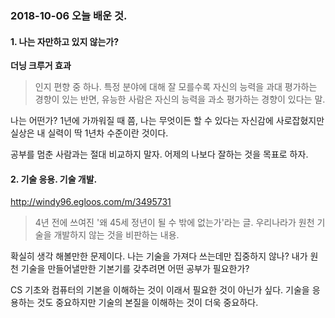 ### 2018-10-06 오늘 배운 것.

#### 1. 나는 자만하고 있지 않는가?  
**더닝 크루거 효과**
> 인지 편향 중 하나. 특정 분야에 대해 잘 모를수록 자신의 능력을 과대 평가하는
경향이 있는 반면, 유능한 사람은 자신의 능력을 과소 평가하는 경향이 있다는 말.

나는 어떤가? 1년에 가까워질 때 쯤, 나는 무엇이든 할 수 있다는 자신감에 사로잡혔지만
실상은 내 실력이 딱 1년차 수준이란 것이다.

공부를 멈춘 사람과는 절대 비교하지 말자. 어제의 나보다 잘하는 것을 목표로 하자.

#### 2. 기술 응용. 기술 개발.
http://windy96.egloos.com/m/3495731
> 4년 전에 쓰여진 '왜 45세 정년이 될 수 밖에 없는가'라는 글.
  우리나라가 원천 기술을 개발하지 않는 것을 비판하는 내용.

확실히 생각 해볼만한 문제이다. 나는 기술을 가져다 쓰는데만 집중하지 않나?
내가 원천 기술을 만들어낼만한 기본기를 갖추려면 어떤 공부가 필요한가?

CS 기초와 컴퓨터의 기본을 이해하는 것이 이래서 필요한 것이 아닌가 싶다.
기술을 응용하는 것도 중요하지만 기술의 본질을 이해하는 것이 더욱 중요하다.

